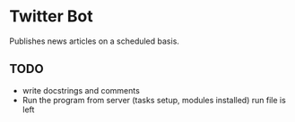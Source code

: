 # Twitter Bot
Publishes news articles on a scheduled basis.

## TODO
* write docstrings and comments
* Run the program from server (tasks setup, modules installed) run file is left
